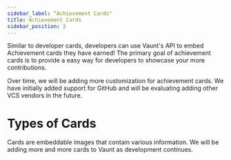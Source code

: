 ```yaml
---
sidebar_label: “Achievement Cards"
title: Achievement Cards
sidebar_position: 2
---
```


Similar to developer cards, developers can use Vaunt's API to embed Achievement cards they have earned! The primary goal of achievement cards is to provide a easy way for developers to showcase your more contributions.

Over time, we will be adding more customization for achievement cards. We have initially added support for GitHub and will be evaluating adding other VCS vendors in the future.


# Types of Cards 

Cards are embeddable images that contain various information. We will be adding more and more cards to Vaunt as development continues.
